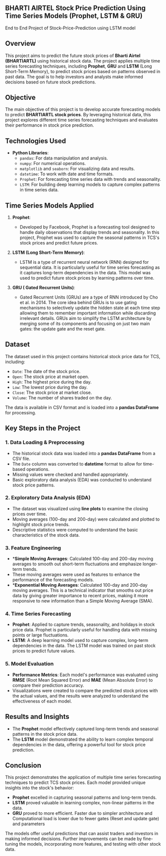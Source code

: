 ## BHARTI AIRTEL Stock Price Prediction Using Time Series Models (Prophet, LSTM & GRU)
End to End Project of Stock-Price-Prediction using LSTM model


## Overview
This project aims to predict the future stock prices of **Bharti Airtel (BHARTIARTL)** using historical stock data. The project applies multiple time series forecasting techniques, including **Prophet**, **GRU** and **LSTM** (Long Short-Term Memory), to predict stock prices based on patterns observed in past data. The goal is to help investors and analysts make informed decisions based on future stock predictions.

## Objective
The main objective of this project is to develop accurate forecasting models to predict **BHARTIARTL stock prices**. By leveraging historical data, this project explores different time series forecasting techniques and evaluates their performance in stock price prediction.

## Technologies Used
- **Python Libraries**:
  - `pandas`: For data manipulation and analysis.
  - `numpy`: For numerical operations.
  - `matplotlib` and `seaborn`: For visualizing data and results.
  - `datetime`: To work with date and time formats.
  - `Prophet`: For forecasting time series data with trends and seasonality.
  - `LSTM`: For building deep learning models to capture complex patterns in time series data.

## Time Series Models Applied
1. **Prophet**:
   - Developed by Facebook, Prophet is a forecasting tool designed to handle daily observations that display trends and seasonality. In this project, Prophet was used to capture the seasonal patterns in TCS's stock prices and predict future prices.

2. **LSTM (Long Short-Term Memory)**:
   - LSTM is a type of recurrent neural network (RNN) designed for sequential data. It is particularly useful for time series forecasting as it captures long-term dependencies in the data. This model was used to predict future stock prices by learning patterns over time.
  
3. **GRU ( Gated Recurrent Units)**:
   - Gated Recurrent Units (GRUs) are a type of RNN introduced by Cho et al. in 2014. The core idea behind GRUs is to use gating mechanisms to selectively update the hidden state at each time step allowing them to remember important information while discarding irrelevant details. GRUs aim to simplify the LSTM architecture by merging some of its components and focusing on just two main gates: the update gate and the reset gate.

## Dataset
The dataset used in this project contains historical stock price data for TCS, including:
- `Date`: The date of the stock price.
- `Open`: The stock price at market open.
- `High`: The highest price during the day.
- `Low`: The lowest price during the day.
- `Close`: The stock price at market close.
- `Volume`: The number of shares traded on the day.

The data is available in CSV format and is loaded into a **pandas DataFrame** for processing.

## Key Steps in the Project

### 1. Data Loading & Preprocessing
- The historical stock data was loaded into a **pandas DataFrame** from a CSV file.
- The `Date` column was converted to **datetime** format to allow for time-based operations.
- Missing values were checked and handled appropriately.
- Basic exploratory data analysis (EDA) was conducted to understand stock price patterns.

### 2. Exploratory Data Analysis (EDA)
- The dataset was visualized using **line plots** to examine the closing prices over time.
- Moving averages (100-day and 200-day) were calculated and plotted to highlight stock price trends.
- Descriptive statistics were computed to understand the basic characteristics of the stock data.

### 3. Feature Engineering
- ***Simple Moving Averages**: Calculated 100-day and 200-day moving averages to smooth out short-term fluctuations and emphasize longer-term trends.
- These moving averages were used as features to enhance the performance of the forecasting models.
-  ***Exponential Moving Averages**: Calculated 100-day and 200-day moving averages. This is a technical indicator that smooths out price data by giving greater importance to recent prices, making it more responsive to new information than a Simple Moving Average (SMA). 

### 4. Time Series Forecasting
- **Prophet**: Applied to capture trends, seasonality, and holidays in stock price data. Prophet is particularly useful for handling data with missing points or large fluctuations.
- **LSTM**: A deep learning model used to capture complex, long-term dependencies in the data. The LSTM model was trained on past stock prices to predict future values.

### 5. Model Evaluation
- **Performance Metrics**: Each model's performance was evaluated using **RMSE** (Root Mean Squared Error) and **MAE** (Mean Absolute Error) to compare their prediction accuracy.
- Visualizations were created to compare the predicted stock prices with the actual values, and the results were analyzed to understand the effectiveness of each model.

## Results and Insights
- The **Prophet** model effectively captured long-term trends and seasonal patterns in the stock price data.
- The **LSTM** model demonstrated the ability to learn complex temporal dependencies in the data, offering a powerful tool for stock price prediction.

## Conclusion
This project demonstrates the application of multiple time series forecasting techniques to predict TCS stock prices. Each model provided unique insights into the stock's behavior:
- **Prophet** excelled in capturing seasonal patterns and long-term trends.
- **LSTM** proved valuable in learning complex, non-linear patterns in the data.
- **GRU** proved to more efficient. Faster due to simpler architecture and Computational load is lower  due to fewer gates (Reset and update gate) and parameters

The models offer useful predictions that can assist traders and investors in making informed decisions. Further improvements can be made by fine-tuning the models, incorporating more features, and testing with other stock data.
